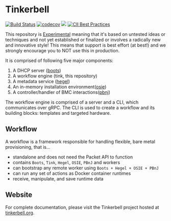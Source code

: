 # Tinkerbell

[![Build Status](https://github.com/tinkerbell/tink/workflows/For%20each%20commit%20and%20PR/badge.svg)](https://github.com/tinkerbell/tink/workflows/For%20each%20commit%20and%20PR/badge.svg)
[![codecov](https://codecov.io/gh/tinkerbell/tink/branch/master/graph/badge.svg)](https://codecov.io/gh/tinkerbell/tink)
![](https://img.shields.io/badge/Stability-Experimental-red.svg)
[![CII Best Practices](https://bestpractices.coreinfrastructure.org/projects/4512/badge)](https://bestpractices.coreinfrastructure.org/projects/4512)

This repository is [Experimental](https://github.com/packethost/standards/blob/master/experimental-statement.md) meaning that it's based on untested ideas or techniques and not yet established or finalized or involves a radically new and innovative style! This means that support is best effort (at best!) and we strongly encourage you to NOT use this in production.

It is comprised of following five major components:

1.  A DHCP server ([boots](https://github.com/tinkerbell/boots))
2.  A workflow engine (tink, this repository)
3.  A metadata service ([hegel](https://github.com/tinkerbell/hegel))
4.  An in-memory installation environment([osie](https://github.com/tinkerbell/osie))
5.  A controller/handler of BMC interactions([pbnj](https://github.com/tinkerbell/pbnj))

The workflow engine is comprised of a server and a CLI, which communicates over gRPC.
The CLI is used to create a workflow and its building blocks: templates and targeted hardware.

## Workflow

A workflow is a framework responsible for handling flexible, bare metal provisioning, that is...

-   standalone and does not need the Packet API to function
-   contains `Boots`, `Tink`, `Hegel`, `OSIE`, `PBnJ` and workers
-   can bootstrap any remote worker using `Boots + Hegel + OSIE + PBnJ`
-   can run any set of actions as Docker container runtimes
-   receive, manipulate, and save runtime data

## Website

For complete documentation, please visit the Tinkerbell project hosted at [tinkerbell.org](https://tinkerbell.org).
